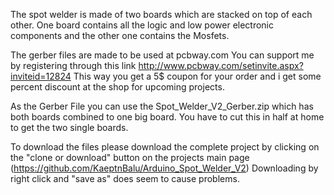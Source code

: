 The spot welder is made of two boards which are stacked on top of each other. One board contains all the logic and low power electronic components and the other one contains the Mosfets.

The gerber files are made to be used at pcbway.com You can support me by registering through this link http://www.pcbway.com/setinvite.aspx?inviteid=12824 This way you get a 5$ coupon for your order and i get some percent discount at the shop for upcoming projects.

As the Gerber File you can use the Spot_Welder_V2_Gerber.zip which has both boards combined to one big board. You have to cut this in half at home to get the two single boards.

To download the files please download the complete project by clicking on the "clone or download" button on the projects main page (https://github.com/KaeptnBalu/Arduino_Spot_Welder_V2) Downloading by right click and "save as" does seem to cause problems.
